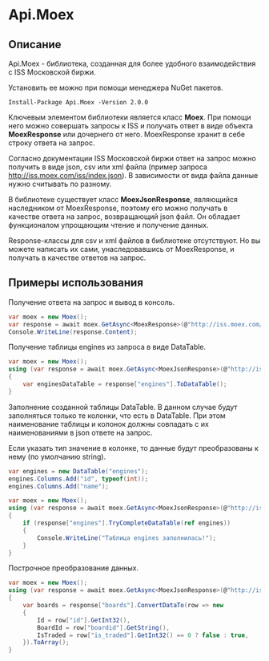 # Api.Moex
## Описание
Api.Moex - библиотека, созданная для более удобного взаимодействия с ISS Московской биржи.

Установить ее можно при помощи менеджера NuGet пакетов.
```
Install-Package Api.Moex -Version 2.0.0
```

Ключевым элементом библиотеки является класс **Moex**. При помощи него можно совершать запросы к ISS и получать ответ в виде объекта **MoexResponse** или дочернего от него. MoexResponse хранит в себе строку ответа на запрос.

Согласно документации ISS Московской биржи ответ на запрос можно получить в виде json, csv или xml файла (пример запроса http://iss.moex.com/iss/index.json). В зависимости от вида файла данные нужно считывать по разному.

В библиотеке существует класс **MoexJsonResponse**, являющийся наследником от MoexResponse, поэтому его можно получать в качестве ответа на запрос, возвращающий json файл. Он обладает функционалом упрощающим чтение и получение данных.

Response-классы для csv и xml файлов в библиотеке отсутствуют. Но вы можете написать их сами, унаследовавшись от MoexResponse, и получать в качестве ответов на запрос.

## Примеры использования

Получение ответа на запрос и вывод в консоль.
``` c#
var moex = new Moex();
var response = await moex.GetAsync<MoexResponse>(@"http://iss.moex.com/iss/index.json");
Console.WriteLine(response.Content);
```
Получение таблицы engines из запроса в виде DataTable.
```c#
var moex = new Moex();
using (var response = await moex.GetAsync<MoexJsonResponse>(@"http://iss.moex.com/iss/index.json"))
{
    var enginesDataTable = response["engines"].ToDataTable();
}
```

Заполнение созданной таблицы DataTable. В данном случае будут заполняться только те колонки, что есть в DataTable. При этом наименование таблицы и колонок должны совпадать с их наименованиями в json ответе на запрос.

Если указать тип значение в колонке, то данные будут преобразованы к нему (по умолчанию string).
```C#
var engines = new DataTable("engines");
engines.Columns.Add("id", typeof(int));
engines.Columns.Add("name");

var moex = new Moex();
using (var response = await moex.GetAsync<MoexJsonResponse>(@"http://iss.moex.com/iss/index.json"))
{
    if (response["engines"].TryCompleteDataTable(ref engines))
    {
        Console.WriteLine("Таблица engines заполнилась!");
    }
}
```

Построчное преобразование данных.
```C#
var moex = new Moex();
using (var response = await moex.GetAsync<MoexJsonResponse>(@"http://iss.moex.com/iss/index.json"))
{
    var boards = response["boards"].ConvertDataTo(row => new
    {
        Id = row["id"].GetInt32(),
        BoardId = row["boardid"].GetString(),
        IsTraded = row["is_traded"].GetInt32() == 0 ? false : true,
    }).ToArray();
}
```
